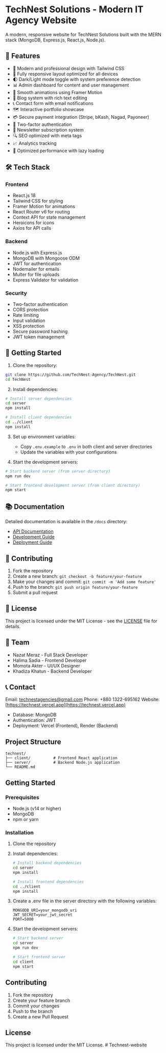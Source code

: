# TechNest Solutions - Modern IT Agency Website

A modern, responsive website for TechNest Solutions built with the MERN stack (MongoDB, Express.js, React.js, Node.js).

## 🌟 Features

- 🎯 Modern and professional design with Tailwind CSS
- 📱 Fully responsive layout optimized for all devices
- 🌓 Dark/Light mode toggle with system preference detection
- 📊 Admin dashboard for content and user management
- 🎨 Smooth animations using Framer Motion
- 📝 Blog system with rich text editing
- 📞 Contact form with email notifications
- 🗺️ Interactive portfolio showcase
- 💳 Secure payment integration (Stripe, bKash, Nagad, Payoneer)
- 🔐 Two-factor authentication
- 📧 Newsletter subscription system
- 🔍 SEO optimized with meta tags
- 📈 Analytics tracking
- 🚀 Optimized performance with lazy loading

## 🛠️ Tech Stack

### Frontend
- React.js 18
- Tailwind CSS for styling
- Framer Motion for animations
- React Router v6 for routing
- Context API for state management
- Heroicons for icons
- Axios for API calls

### Backend
- Node.js with Express.js
- MongoDB with Mongoose ODM
- JWT for authentication
- Nodemailer for emails
- Multer for file uploads
- Express Validator for validation

### Security
- Two-factor authentication
- CORS protection
- Rate limiting
- Input validation
- XSS protection
- Secure password hashing
- JWT token management

## 🚀 Getting Started

1. Clone the repository:
```bash
git clone https://github.com/TechNest-Agency/TechNest.git
cd TechNest
```

2. Install dependencies:
```bash
# Install server dependencies
cd server
npm install

# Install client dependencies
cd ../client
npm install
```

3. Set up environment variables:
   - Copy `.env.example` to `.env` in both client and server directories
   - Update the variables with your configurations

4. Start the development servers:
```bash
# Start backend server (from server directory)
npm run dev

# Start frontend development server (from client directory)
npm start
```

## 📚 Documentation

Detailed documentation is available in the `/docs` directory:
- [API Documentation](./docs/api.md)
- [Development Guide](./docs/development.md)
- [Deployment Guide](./docs/deployment.md)

## 🤝 Contributing

1. Fork the repository
2. Create a new branch: `git checkout -b feature/your-feature`
3. Make your changes and commit: `git commit -m 'Add some feature'`
4. Push to the branch: `git push origin feature/your-feature`
5. Submit a pull request

## 📜 License

This project is licensed under the MIT License - see the [LICENSE](LICENSE) file for details.

## 👥 Team

- Nazat Meraz - Full Stack Developer
- Halima Sadia - Frontend Developer
- Momota Akter - UI/UX Designer
- Khadiza Khatun - Backend Developer

## 📞 Contact

Email: technestagencies@gmail.com
Phone: +880 1322-695162
Website: [https://technest.vercel.app](https://technest.vercel.app)
- Database: MongoDB
- Authentication: JWT
- Deployment: Vercel (Frontend), Render (Backend)

## Project Structure

```
technest/
├── client/          # Frontend React application
├── server/          # Backend Node.js application
└── README.md
```

## Getting Started

### Prerequisites

- Node.js (v14 or higher)
- MongoDB
- npm or yarn

### Installation

1. Clone the repository
2. Install dependencies:
   ```bash
   # Install backend dependencies
   cd server
   npm install

   # Install frontend dependencies
   cd ../client
   npm install
   ```

3. Create a .env file in the server directory with the following variables:
   ```
   MONGODB_URI=your_mongodb_uri
   JWT_SECRET=your_jwt_secret
   PORT=5000
   ```

4. Start the development servers:
   ```bash
   # Start backend server
   cd server
   npm run dev

   # Start frontend server
   cd client
   npm start
   ```

## Contributing

1. Fork the repository
2. Create your feature branch
3. Commit your changes
4. Push to the branch
5. Create a new Pull Request

## License

This project is licensed under the MIT License. #   T e c h n e s t - w e b s i t e 
 
 